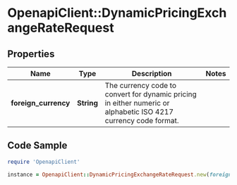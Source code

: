 # OpenapiClient::DynamicPricingExchangeRateRequest

## Properties

Name | Type | Description | Notes
------------ | ------------- | ------------- | -------------
**foreign_currency** | **String** | The currency code to convert for dynamic pricing in either numeric or alphabetic ISO 4217 currency code format. | 

## Code Sample

```ruby
require 'OpenapiClient'

instance = OpenapiClient::DynamicPricingExchangeRateRequest.new(foreign_currency: USD)
```



